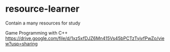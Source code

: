 # resource-learner
Contain a many resources for study

Game Programming with C++
https://drive.google.com/file/d/1xz5xfDJZ6Mn415Vs45bPCTzTvjvfPwZo/view?usp=sharing
